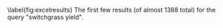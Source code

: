 \label{fig:excelresults} The first few results (of almost 1388 total) for the query "switchgrass yield".  